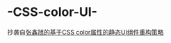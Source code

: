 # -CSS-color-UI-
抄袭自[张鑫旭的基于CSS color属性的静态UI组件重构策略](http://www.zhangxinxu.com/wordpress/2016/11/development-ui-component-based-on-css-color/)
